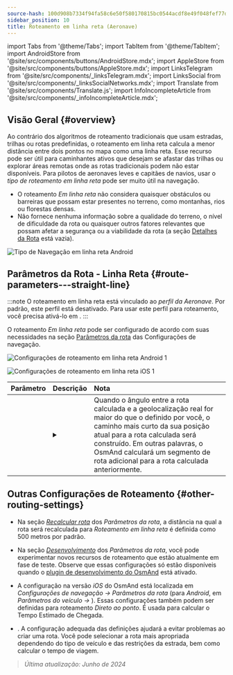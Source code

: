 ```yaml
---
source-hash: 100d908b7334f94fa58c6e50f580170815bc0544acdf8e49f048fef77daafbc2
sidebar_position: 10
title: Roteamento em linha reta (Aeronave)
---
```

import Tabs from '@theme/Tabs';
import TabItem from '@theme/TabItem';
import AndroidStore from '@site/src/components/buttons/AndroidStore.mdx';
import AppleStore from '@site/src/components/buttons/AppleStore.mdx';
import LinksTelegram from '@site/src/components/_linksTelegram.mdx';
import LinksSocial from '@site/src/components/_linksSocialNetworks.mdx';
import Translate from '@site/src/components/Translate.js';
import InfoIncompleteArticle from '@site/src/components/_infoIncompleteArticle.mdx';


<InfoIncompleteArticle/>


## Visão Geral {#overview}

Ao contrário dos algoritmos de roteamento tradicionais que usam estradas, trilhas ou rotas predefinidas, o roteamento em linha reta calcula a menor distância entre dois pontos no mapa como uma linha reta. Esse recurso pode ser útil para caminhantes ativos que desejam se afastar das trilhas ou explorar áreas remotas onde as rotas tradicionais podem não estar disponíveis. Para pilotos de aeronaves leves e capitães de navios, usar o *tipo de roteamento em linha reta* pode ser muito útil na navegação.

<!-- ![Exemplo de Navegação em linha reta Android 1](@site/static/img/navigation/routing/straight_line_routing_andr_1.png) ![Exemplo de Navegação em linha reta Android 1](@site/static/img/navigation/routing/straight_line_routing_andr_2.png) -->

- O roteamento *Em linha reta* não considera quaisquer obstáculos ou barreiras que possam estar presentes no terreno, como montanhas, rios ou florestas densas.
- Não fornece nenhuma informação sobre a qualidade do terreno, o nível de dificuldade da rota ou quaisquer outros fatores relevantes que possam afetar a segurança ou a viabilidade da rota (a seção [Detalhes da Rota](../setup/route-details.md) está vazia).

![Tipo de Navegação em linha reta Android](@site/static/img/navigation/routing/straight_line_routing_andr.png)


## Parâmetros da Rota - Linha Reta {#route-parameters---straight-line}

:::note
O roteamento em linha reta está vinculado ao *perfil da Aeronave*. Por padrão, este perfil está desativado. Para usar este perfil para roteamento, você precisa ativá-lo em *<Translate android="true" ids="shared_string_menu,shared_string_settings,application_profiles"/>*.
:::

O roteamento *Em linha reta* pode ser configurado de acordo com suas necessidades na seção [Parâmetros da rota](../guidance/navigation-settings.md#route-parameters) das Configurações de navegação.

<Tabs groupId="operating-systems" queryString="current-os">

<TabItem value="android" label="Android">

![Configurações de roteamento em linha reta Android 1](@site/static/img/navigation/routing/aircraft_routing_andr.png)

</TabItem>

<TabItem value="ios" label="iOS">

![Configurações de roteamento em linha reta iOS 1](@site/static/img/navigation/routing/straight_line_ios.png)

</TabItem>

</Tabs>

| Parâmetro | Descrição | Nota |
|:------------|:---------------|:---------------|
| *<Translate android="true" ids="recalc_angle_dialog_title"/>* | <details><summary> <Translate android="true" ids="recalc_angle_dialog_descr"/> </summary>![Recálculo em linha reta Android](@site/static/img/navigation/routing/straight_line_recalculation_andr.png) </details> | Quando o ângulo entre a rota calculada e a geolocalização real for maior do que o definido por você, o caminho mais curto da sua posição atual para a rota calculada será construído. Em outras palavras, o OsmAnd calculará um segmento de rota adicional para a rota calculada anteriormente. |


## Outras Configurações de Roteamento {#other-routing-settings}

- Na seção [*Recalcular rota*](../../navigation/guidance/navigation-settings.md#recalculate-route) dos *Parâmetros da rota*, a distância na qual a rota será recalculada para *Roteamento em linha reta* é definida como 500 metros por padrão.

- Na seção [*Desenvolvimento*](../guidance/navigation-settings.md#development-settings) dos *Parâmetros da rota*, você pode experimentar novos recursos de roteamento que estão atualmente em fase de teste. Observe que essas configurações só estão disponíveis quando o [plugin de desenvolvimento do OsmAnd](../../plugins/development.md) está ativado.

- A configuração *[<Translate ios="true" ids="road_speeds"/>](../guidance/navigation-settings.md#road-speeds)* na versão *iOS* do OsmAnd está localizada em *Configurações de navegação → Parâmetros da rota* (para *Android*, em *Parâmetros do veículo → [<Translate android="true" ids="default_speed_setting_title"/>](../guidance/navigation-settings.md#default-speed--road-speeds)*). Essas configurações também podem ser definidas para roteamento *Direto ao ponto*. É usada para calcular o Tempo Estimado de Chegada.

- *[<Translate ios="true" ids="vehicle_parameters"/>](../guidance/navigation-settings.md#vehicle-parameters)*. A configuração adequada das definições ajudará a evitar problemas ao criar uma rota. Você pode selecionar a rota mais apropriada dependendo do tipo de veículo e das restrições da estrada, bem como calcular o tempo de viagem.

> *Última atualização: Junho de 2024*